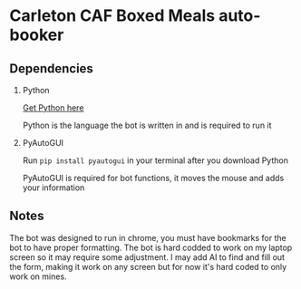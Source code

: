 # Carleton CAF Boxed Meals auto-booker

## Dependencies

1. Python

   [Get Python here](https://www.python.org/downloads/)

   Python is the language the bot is written in and is required to run it

2. PyAutoGUI

   Run `pip install pyautogui` in your terminal after you download Python

   PyAutoGUI is required for bot functions, it moves the mouse and adds your information

## Notes

The bot was designed to run in chrome, you must have bookmarks for the bot to have proper formatting.
The bot is hard codded to work on my laptop screen so it may require some adjustment.
I may add AI to find and fill out the form, making it work on any screen but for now it's hard coded to only work on mines.
